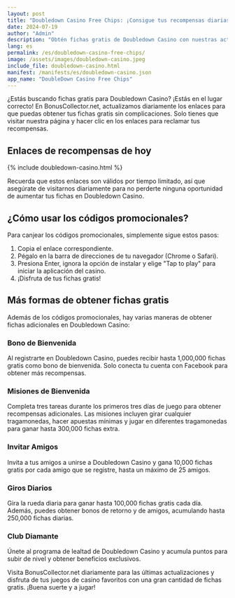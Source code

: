 ```yaml
---
layout: post
title: "Doubledown Casino Free Chips: ¡Consigue tus recompensas diarias!"
date: 2024-07-19
author: "Admin"
description: "Obtén fichas gratis de Doubledown Casino con nuestras actualizaciones diarias. Visita diariamente para nuevas recompensas."
lang: es
permalink: /es/doubledown-casino-free-chips/
image: /assets/images/doubledown-casino.jpeg
include_file: doubledown-casino.html
manifest: /manifests/es/doubledown-casino.json
app_name: "DoubleDown Casino Free Chips"
---
```


¿Estás buscando fichas gratis para Doubledown Casino? ¡Estás en el lugar correcto! En BonusCollector.net, actualizamos diariamente los enlaces para que puedas obtener tus fichas gratis sin complicaciones. Solo tienes que visitar nuestra página y hacer clic en los enlaces para reclamar tus recompensas.

## Enlaces de recompensas de hoy

{% include doubledown-casino.html %}

Recuerda que estos enlaces son válidos por tiempo limitado, así que asegúrate de visitarnos diariamente para no perderte ninguna oportunidad de aumentar tus fichas en Doubledown Casino.

## ¿Cómo usar los códigos promocionales?

Para canjear los códigos promocionales, simplemente sigue estos pasos:

1. Copia el enlace correspondiente.
2. Pégalo en la barra de direcciones de tu navegador (Chrome o Safari).
3. Presiona Enter, ignora la opción de instalar y elige "Tap to play" para iniciar la aplicación del casino.
4. ¡Disfruta de tus fichas gratis!

## Más formas de obtener fichas gratis

Además de los códigos promocionales, hay varias maneras de obtener fichas adicionales en Doubledown Casino:

### Bono de Bienvenida
Al registrarte en Doubledown Casino, puedes recibir hasta 1,000,000 fichas gratis como bono de bienvenida. Solo conecta tu cuenta con Facebook para obtener más recompensas.

### Misiones de Bienvenida
Completa tres tareas durante los primeros tres días de juego para obtener recompensas adicionales. Las misiones incluyen girar cualquier tragamonedas, hacer apuestas mínimas y jugar en diferentes tragamonedas para ganar hasta 300,000 fichas extra.

### Invitar Amigos
Invita a tus amigos a unirse a Doubledown Casino y gana 10,000 fichas gratis por cada amigo que se registre, hasta un máximo de 25 amigos.

### Giros Diarios
Gira la rueda diaria para ganar hasta 100,000 fichas gratis cada día. Además, puedes obtener bonos de retorno y de amigos, acumulando hasta 250,000 fichas diarias.

### Club Diamante
Únete al programa de lealtad de Doubledown Casino y acumula puntos para subir de nivel y obtener beneficios exclusivos.

Visita BonusCollector.net diariamente para las últimas actualizaciones y disfruta de tus juegos de casino favoritos con una gran cantidad de fichas gratis. ¡Buena suerte y a jugar!